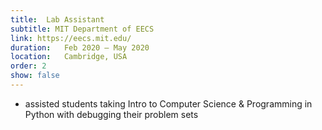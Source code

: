 ```yaml
---
title:  Lab Assistant
subtitle: MIT Department of EECS
link: https://eecs.mit.edu/
duration:   Feb 2020 – May 2020
location:   Cambridge, USA
order: 2
show: false
---
```


- assisted students taking Intro to Computer Science & Programming in Python with debugging their problem sets